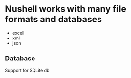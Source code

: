 # Nushell works with many file formats and databases

- excell
- xml
- json

## Database

Support for SQLite db

